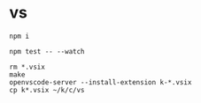 # vs

    npm i

    npm test -- --watch

    rm *.vsix 
    make
    openvscode-server --install-extension k-*.vsix
    cp k*.vsix ~/k/c/vs

